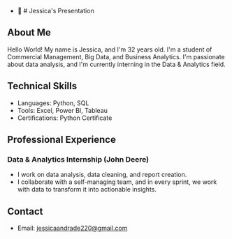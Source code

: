 - 👋 # Jessica's Presentation

## About Me
Hello World! My name is Jessica, and I'm 32 years old. I'm a student of Commercial Management, Big Data, and Business Analytics. I'm passionate about data analysis, and I'm currently interning in the Data & Analytics field.

## Technical Skills
- Languages: Python, SQL
- Tools: Excel, Power BI, Tableau
- Certifications: Python Certificate

## Professional Experience
### Data & Analytics Internship (John Deere)
- I work on data analysis, data cleaning, and report creation.
- I collaborate with a self-managing team, and in every sprint, we work with data to transform it into actionable insights.

## Contact
- Email: jessicaandrade220@gmail.com
